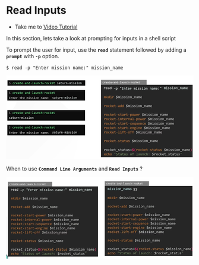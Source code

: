# Read Inputs
  - Take me to [Video Tutorial](https://kodekloud.com/courses/1029419/lectures/21505723)
  
In this section, lets take a look at prompting for inputs in a shell script

To prompt the user for input, use the **`read`** statement followed by adding a **`prompt`** with **`-p`** option.
```
$ read -p "Enter mission name:" mission_name
```

![ri](../../images/ri.PNG)

When to use **`Command Line Arguments`** and **`Read Inputs`** ?

![cla-ri](../../images/cla-ri.PNG)
